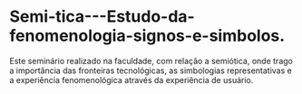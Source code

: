 # Semi-tica---Estudo-da-fenomenologia-signos-e-simbolos.
Este seminário realizado na faculdade, com relação a semiótica, onde trago a importância das fronteiras tecnológicas, as simbologias representativas e a experiência fenomenológica através da experiência de usuário.
